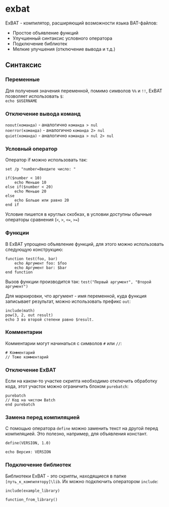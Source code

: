 # exbat
ExBAT - компилятор, расширяющий возможности языка BAT-файлов:
- Простое объявление функций
- Улучшенный синтаксис условного оператора
- Подключение библиотек
- Мелкие улучшения (отключение вывода и т.д.)

## Синтаксис
### Переменные
Для получения значения переменной, помимо символов `%%` и `!!`, ExBAT позволяет использовать `$`:  
`echo $USERNAME`

### Отключение вывода команд
`noout(команда)` - аналогично `команда > nul`  
`noerror(команда)` - аналогично `команда 2> nul`  
`quiet(команда)` - аналогично `команда > nul 2> nul`  

### Условный оператор
Оператор if можно использовать так:
```
set /p "number=Введите число: "

if($number < 10)
    echo Меньше 10
else if($number < 20)
    echo Меньше 20
else
    echo Больше или равно 20
end if
```
Условие пишется в круглых скобках, в условии доступны обычные операторы сравнения (`<`, `>`, `<=`, `>=`)

### Функции
В ExBAT упрощено объявление функций, для этого можно использовать следующую конструкцию:
```
function test(foo, bar)
    echo Аргумент foo: $foo
    echo Аргумент bar: $bar
end function
```

Вызов функции производится так: `test("Первый аргумент", "Второй аргумент")`

Для маркировки, что аргумент - имя переменной, куда функция записывает результат, можно использовать префикс `out`:
```
include(math)
pow(3, 2, out result)
echo 3 во второй степени равно $result.
```
### Комментарии
Комментарии могут начинаться с символов `#` или `//`:
```
# Комментарий
// Тоже комментарий
```
### Отключение ExBAT
Если на каком-то участке скрипта необходимо отключить обработку кода, этот участок можно ограничить блоком `purebatch`:
```
purebatch
// Код на чистом Batch
end purebatch
```
### Замена перед компиляцией
С помощью оператора `define` можно заменить текст на другой перед компиляцией. Это полезно, например, для объявления констант.
```
define(VERSION, 1.0)

echo Версия: VERSION
```
### Подключение библиотек
Библиотеки ExBAT - это скрипты, находящиеся в папке `[путь_к_компилятору]\lib`. Их можно подключить оператором `include`:
```
include(example_library)

function_from_library()
```
<!--## Стандартные библиотеки
### `math`-->
